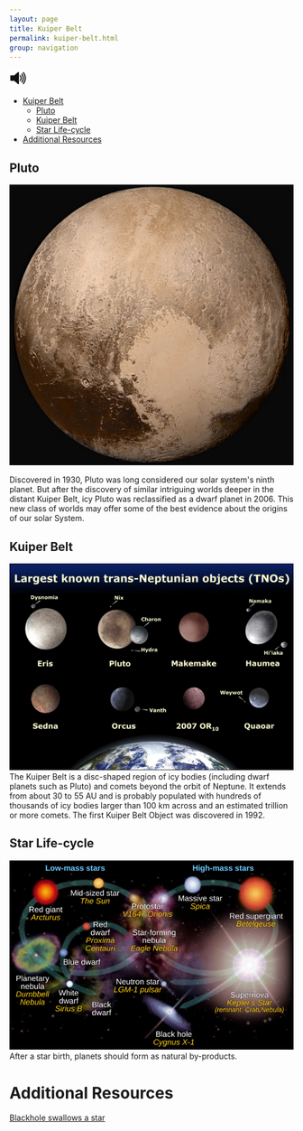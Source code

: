 ```yaml
---
layout: page
title: Kuiper Belt
permalink: kuiper-belt.html
group: navigation
---
```


<script>
function toggleSound(el) {
    var audioElem = el;
    var found = false;
    while (found === false) {
        audioElem = audioElem.nextSibling;
        if (audioElem.tagName === "AUDIO") {
            found = true;
        }
    }

    if (audioElem.paused)
        audioElem.play();
    else
        audioElem.pause();
}
</script>

<img class="player" src="img/speaker-icon.svg" alt="Click to play sound" onclick="toggleSound(this)" width="30" height="30">
<audio class="audio">
  <source src="speech/kuiper-belt.wav" type="audio/wav">
Your browser does not support this audio format (wav).
</audio>

* [Kuiper Belt](#)
  * [Pluto](#pluto)
  * [Kuiper Belt](#kuiper-belt)
  * [Star Life-cycle](#star-life-cycle)
* [Additional Resources](#additional-resources)

## Pluto
![Pluto](img/740/pluto.jpg)

Discovered in 1930, Pluto was long considered our solar system's ninth planet. But after the discovery of similar intriguing worlds deeper in the distant Kuiper Belt, icy Pluto was reclassified as a dwarf planet in 2006. This new class of worlds may offer some of the best evidence about the origins of our solar System.

## Kuiper Belt
![Eight Largest Objects in the Kuiper Belt](img/740/eightTNOs.jpg)
The Kuiper Belt is a disc-shaped region of icy bodies (including dwarf planets such as Pluto) and comets beyond the orbit of Neptune. It extends from about 30 to 55 AU and is probably populated with hundreds of thousands of icy bodies larger than 100 km across and an estimated trillion or more comets. The first Kuiper Belt Object was discovered in 1992.

## Star Life-cycle
![Star Life-cycle](img/740/star_life_cycles.jpg)
After a star birth, planets should form as natural by-products.

# Additional Resources
[Blackhole swallows a star](https://www.youtube.com/watch?v=hu6hIhW00Fk)

<!-- lunar missions: news twitter feed. -->
